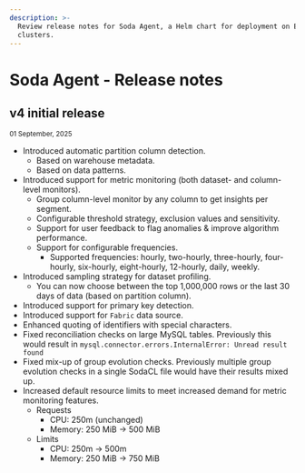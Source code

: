 ```yaml
---
description: >-
  Review release notes for Soda Agent, a Helm chart for deployment on EKS
  clusters.
---
```


# Soda Agent - Release notes

## v4 initial release

<sup>01 September, 2025</sup>

* Introduced automatic partition column detection.
  * Based on warehouse metadata.
  * Based on data patterns.
* Introduced support for metric monitoring (both dataset- and column-level monitors).
  * Group column-level monitor by any column to get insights per segment.
  * Configurable threshold strategy, exclusion values and sensitivity.
  * Support for user feedback to flag anomalies & improve algorithm performance.
  * Support for configurable frequencies.
    * Supported frequencies: hourly, two-hourly, three-hourly, four-hourly, six-hourly, eight-hourly, 12-hourly, daily, weekly.
* Introduced sampling strategy for dataset profiling.
  * You can now choose between the top 1,000,000 rows or the last 30 days of data (based on partition column).
* Introduced support for primary key detection.
* Introduced support for `Fabric` data source.
* Enhanced quoting of identifiers with special characters.
* Fixed reconciliation checks on large MySQL tables. Previously this would result in `mysql.connector.errors.InternalError: Unread result found`
* Fixed mix-up of group evolution checks. Previously multiple group evolution checks in a single SodaCL file would have their results mixed up.
* Increased default resource limits to meet increased demand for metric monitoring features.
  * Requests
    * CPU: 250m (unchanged)
    * Memory: 250 MiB → 500 MiB
  * Limits
    * CPU: 250m → 500m
    * Memory: 250 MiB → 750 MiB
